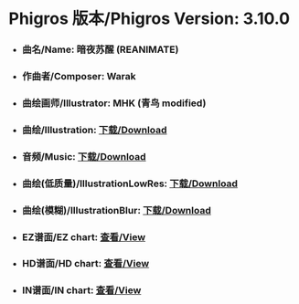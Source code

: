 
# Phigros 版本/Phigros Version:  3.10.0

- ### __曲名/Name:  暗夜苏醒 (REANIMATE)__

- ### __作曲者/Composer:  Warak__

- ### __曲绘画师/Illustrator:  MHK (青鸟 modified)__

- ### __曲绘/Illustration:  [下载/Download](https://github.com/Po6647A/PAR/releases/download/3.10.0/947.png)__

- ### __音频/Music:  [下载/Download](https://github.com/Po6647A/PAR/releases/download/3.10.0/1792.ogg)__

- ### __曲绘(低质量)/IllustrationLowRes:  [下载/Download](https://github.com/Po6647A/PAR/releases/download/3.10.0/1439.png)__

- ### __曲绘(模糊)/IllustrationBlur:  [下载/Download](https://github.com/Po6647A/PAR/releases/download/3.10.0/1193.png)__


- ### __EZ谱面/EZ chart:  [查看/View](./EZ.json/index.html)__

- ### __HD谱面/HD chart:  [查看/View](./HD.json/index.html)__

- ### __IN谱面/IN chart:  [查看/View](./IN.json/index.html)__
